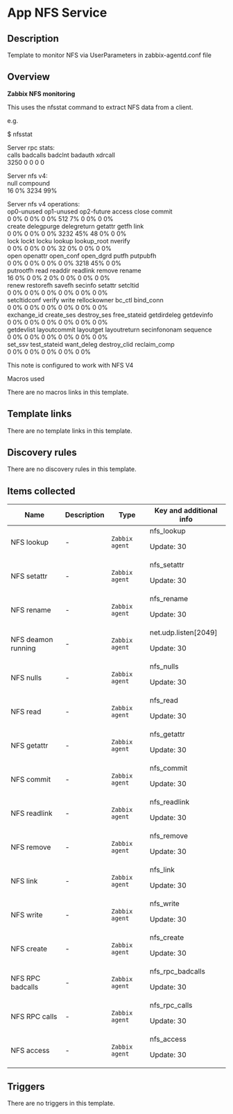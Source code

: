 # App NFS Service

## Description

Template to monitor NFS via UserParameters in zabbix-agentd.conf file

## Overview

 


**Zabbix NFS monitoring**


 


This uses the nfsstat command to extract NFS data from a client.


e.g.


$ nfsstat


  
Server rpc stats:  
calls badcalls badclnt badauth xdrcall  
3250 0 0 0 0   
  
Server nfs v4:  
null compound   
16 0% 3234 99%   
  
Server nfs v4 operations:  
op0-unused op1-unused op2-future access close commit   
0 0% 0 0% 0 0% 512 7% 0 0% 0 0%   
create delegpurge delegreturn getattr getfh link   
0 0% 0 0% 0 0% 3232 45% 48 0% 0 0%   
lock lockt locku lookup lookup\_root nverify   
0 0% 0 0% 0 0% 32 0% 0 0% 0 0%   
open openattr open\_conf open\_dgrd putfh putpubfh   
0 0% 0 0% 0 0% 0 0% 3218 45% 0 0%   
putrootfh read readdir readlink remove rename   
16 0% 0 0% 2 0% 0 0% 0 0% 0 0%   
renew restorefh savefh secinfo setattr setcltid   
0 0% 0 0% 0 0% 0 0% 0 0% 0 0%   
setcltidconf verify write rellockowner bc\_ctl bind\_conn   
0 0% 0 0% 0 0% 0 0% 0 0% 0 0%   
exchange\_id create\_ses destroy\_ses free\_stateid getdirdeleg getdevinfo   
0 0% 0 0% 0 0% 0 0% 0 0% 0 0%   
getdevlist layoutcommit layoutget layoutreturn secinfononam sequence   
0 0% 0 0% 0 0% 0 0% 0 0% 0 0%   
set\_ssv test\_stateid want\_deleg destroy\_clid reclaim\_comp   
0 0% 0 0% 0 0% 0 0% 0 0%   



This note is configured to work with NFS V4


 


 


<p class="western" s



## Macros used

There are no macros links in this template.

## Template links

There are no template links in this template.

## Discovery rules

There are no discovery rules in this template.

## Items collected

|Name|Description|Type|Key and additional info|
|----|-----------|----|----|
|NFS lookup|<p>-</p>|`Zabbix agent`|nfs_lookup<p>Update: 30</p>|
|NFS setattr|<p>-</p>|`Zabbix agent`|nfs_setattr<p>Update: 30</p>|
|NFS rename|<p>-</p>|`Zabbix agent`|nfs_rename<p>Update: 30</p>|
|NFS deamon running|<p>-</p>|`Zabbix agent`|net.udp.listen[2049]<p>Update: 30</p>|
|NFS nulls|<p>-</p>|`Zabbix agent`|nfs_nulls<p>Update: 30</p>|
|NFS read|<p>-</p>|`Zabbix agent`|nfs_read<p>Update: 30</p>|
|NFS getattr|<p>-</p>|`Zabbix agent`|nfs_getattr<p>Update: 30</p>|
|NFS commit|<p>-</p>|`Zabbix agent`|nfs_commit<p>Update: 30</p>|
|NFS readlink|<p>-</p>|`Zabbix agent`|nfs_readlink<p>Update: 30</p>|
|NFS remove|<p>-</p>|`Zabbix agent`|nfs_remove<p>Update: 30</p>|
|NFS link|<p>-</p>|`Zabbix agent`|nfs_link<p>Update: 30</p>|
|NFS write|<p>-</p>|`Zabbix agent`|nfs_write<p>Update: 30</p>|
|NFS create|<p>-</p>|`Zabbix agent`|nfs_create<p>Update: 30</p>|
|NFS RPC badcalls|<p>-</p>|`Zabbix agent`|nfs_rpc_badcalls<p>Update: 30</p>|
|NFS RPC calls|<p>-</p>|`Zabbix agent`|nfs_rpc_calls<p>Update: 30</p>|
|NFS access|<p>-</p>|`Zabbix agent`|nfs_access<p>Update: 30</p>|
## Triggers

There are no triggers in this template.

